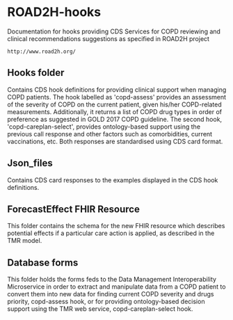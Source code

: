 # ROAD2H-hooks
Documentation for hooks providing CDS Services for COPD reviewing and clinical recommendations suggestions as specified in ROAD2H project

````
http://www.road2h.org/

`````
## Hooks folder
Contains CDS hook definitions for providing clinical support when managing COPD patients. The hook labelled as 'copd-assess' provides an assessment of the severity of COPD on the current patient, given his/her COPD-related measurements. Additionally, it returns a list of COPD drug types in order of preference as suggested in GOLD 2017 COPD guideline. The second hook, 'copd-careplan-select', provides ontology-based support using the previous call response and other factors such as comorbidities, current vaccinations, etc. Both responses are standardised using CDS card format.

## Json_files
Contains CDS card responses to the examples displayed in the CDS hook definitions.

## ForecastEffect FHIR Resource
This folder contains the schema for the new FHIR resource which describes potential effects if a particular care action is applied, as described in the TMR model.

## Database forms
This folder holds the forms feds to the Data Management Interoperability Microservice in order to extract and manipulate data from a COPD patient to convert them into new data for finding current COPD severity and drugs priority, copd-assess hook, or for providing ontology-based decision support using the TMR web service, copd-careplan-select hook. 

